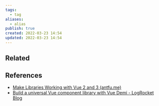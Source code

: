 ```yaml
---
tags:
  - tag
aliases:
  - alias
publish: true
created: 2022-03-23 14:54
updated: 2022-03-23 14:54
---
```


## Related

## References

- [Make Libraries Working with Vue 2 and 3 (antfu.me)](https://antfu.me/posts/make-libraries-working-with-vue-2-and-3)
- [Build a universal Vue component library with Vue Demi - LogRocket Blog](https://blog.logrocket.com/build-universal-vue-component-library-vue-demi/)